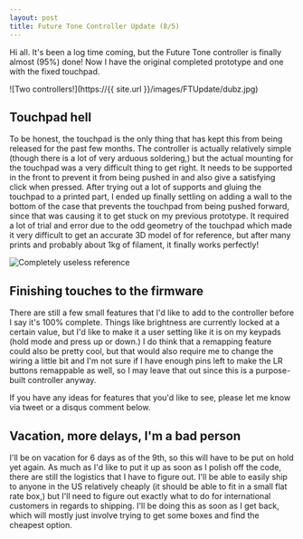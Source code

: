 ```yaml
---
layout: post
title: Future Tone Controller Update (8/5)
---
```


Hi all. It's been a log time coming, but the Future Tone controller is finally almost (95%) done! Now I have the original completed prototype and one with the fixed touchpad.

![Two controllers!](https://{{ site.url }}/images/FTUpdate/dubz.jpg)

<!--break-->

## Touchpad hell

To be honest, the touchpad is the only thing that has kept this from being released for the past few months. The controller is actually relatively simple (though there is a lot of very arduous soldering,) but the actual mounting for the touchpad was a very difficult thing to get right. It needs to be supported in the front to prevent it from being pushed in and also give a satisfying click when pressed. After trying out a lot of supports and gluing the touchpad to a printed part, I ended up finally settling on adding a wall to the bottom of the case that prevents the touchpad from being pushed forward, since that was causing it to get stuck on my previous prototype. It required a lot of trial and error due to the odd geometry of the touchpad which made it very difficult to get an accurate 3D model of for reference, but after many prints and probably about 1kg of filament, it finally works perfectly!

![Completely useless reference](https://puu.sh/x2MM8/7ac3c4e24c.png)

## Finishing touches to the firmware

There are still a few small features that I'd like to add to the controller before I say it's 100% complete. Things like brightness are currently locked at a certain value, but I'd like to make it a user setting like it is on my keypads (hold mode and press up or down.) I do think that a remapping feature could also be pretty cool, but that would also require me to change the wiring a little bit and I'm not sure if I have enough pins left to make the LR buttons remappable as well, so I may leave that out since this is a purpose-built controller anyway.

If you have any ideas for features that you'd like to see, please let me know via tweet or a disqus comment below.

## Vacation, more delays, I'm a bad person

I'll be on vacation for 6 days as of the 9th, so this will have to be put on hold yet again. As much as I'd like to put it up as soon as I polish off the code, there are still the logistics that I have to figure out. I'll be able to easily ship to anyone in the US relatively cheaply (it should be able to fit in a small flat rate box,) but I'll need to figure out exactly what to do for international customers in regards to shipping. I'll be doing this as soon as I get back, which will mostly just involve trying to get some boxes and find the cheapest option.
